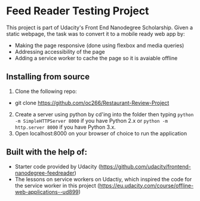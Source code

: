 # Feed Reader Testing Project

This project is part of Udacity's Front End Nanodegree Scholarship.
Given a static webpage, the task was to convert it to a mobile ready web app by:
* Making the page responsive (done using flexbox and media queries)
* Addressing accessibility of the page
* Adding a service worker to cache the page so it is avaiable offline

## Installing from source

1. Clone the following repo:
 * git clone https://github.com/oc266/Restaurant-Review-Project
2. Create a server using python by cd'ing into the folder then typing `python -m SimpleHTTPServer 8000` if you have Python 2.x or `python -m http.server 8000` if you have Python 3.x.
3. Open localhost:8000 on your browser of choice to run the application

## Built with the help of:
* Starter code provided by Udacity (https://github.com/udacity/frontend-nanodegree-feedreader)
* The lessons on service workers on Udactiy, which inspired the code for the service worker in this project (https://eu.udacity.com/course/offline-web-applications--ud899)
